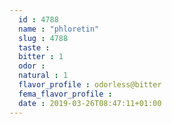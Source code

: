 ```yaml
---
  id : 4788
  name : "phloretin"
  slug : 4788
  taste : 
  bitter : 1
  odor : 
  natural : 1
  flavor_profile : odorless@bitter
  fema_flavor_profile : 
  date : 2019-03-26T08:47:11+01:00
---
```



